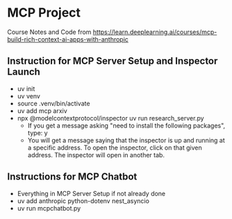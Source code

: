 # MCP Project

Course Notes and Code from https://learn.deeplearning.ai/courses/mcp-build-rich-context-ai-apps-with-anthropic

## Instruction for MCP Server Setup and Inspector Launch

-   uv init
-   uv venv
-   source .venv/bin/activate
-   uv add mcp arxiv
-   npx @modelcontextprotocol/inspector uv run research_server.py
    -   If you get a message asking "need to install the following packages", type: y
    -   You will get a message saying that the inspector is up and running at a specific address. To open the inspector, click on that given address. The inspector will open in another tab.

## Instructions for MCP Chatbot

-   Everything in MCP Server Setup if not already done
-   uv add anthropic python-dotenv nest_asyncio
-   uv run mcpchatbot.py
